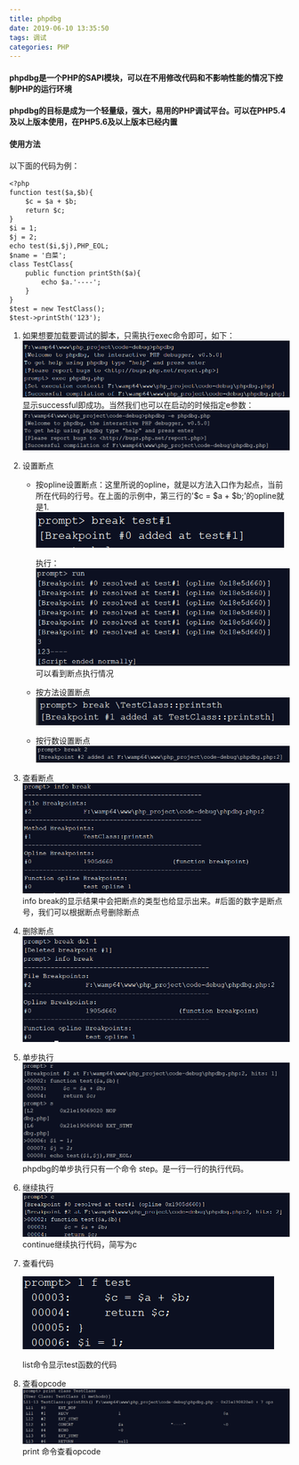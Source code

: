 ```yaml
---
title: phpdbg
date: 2019-06-10 13:35:50
tags: 调试 
categories: PHP
---
```


#### phpdbg是一个PHP的SAPI模块，可以在不用修改代码和不影响性能的情况下控制PHP的运行环境
<!--more-->
#### phpdbg的目标是成为一个轻量级，强大，易用的PHP调试平台。可以在PHP5.4及以上版本使用，在PHP5.6及以上版本已经内置
#### 使用方法
以下面的代码为例：
```
<?php
function test($a,$b){
    $c = $a + $b;
    return $c;
}
$i = 1;
$j = 2;
echo test($i,$j),PHP_EOL;
$name = '白菜';
class TestClass{
    public function printSth($a){
        echo $a.'----';
    }
}
$test = new TestClass();
$test->printSth('123');
```

1. 如果想要加载要调试的脚本，只需执行exec命令即可，如下：
![](debug/exec.png)
 显示successful即成功。当然我们也可以在启动的时候指定e参数：
![](debug/e.png)
2. 设置断点
    * 按opline设置断点：这里所说的opline，就是以方法入口作为起点，当前所在代码的行号。在上面的示例中，第三行的'$c = $a + $b;'的opline就是1.
    ![](debug/break.png)
    
        执行：
    ![](debug/run.png)可以看到断点执行情况
    * 按方法设置断点![](debug/1.png)
    * 按行数设置断点![](debug/2.png)
3. 查看断点![](debug/info.png)
info break的显示结果中会把断点的类型也给显示出来。#后面的数字是断点号，我们可以根据断点号删除断点
4. 删除断点![](debug/del.png)
5. 单步执行![](debug/step.png)
phpdbg的单步执行只有一个命令 step。是一行一行的执行代码。
6. 继续执行![](debug/c.png)continue继续执行代码，简写为c

7. 查看代码 

    ![](debug/list.png)
    
    list命令显示test函数的代码
8. 查看opcode![](debug/op.png)print 命令查看opcode
